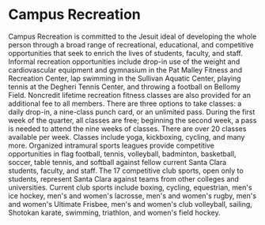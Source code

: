 Campus Recreation
=================

Campus Recreation is committed to the Jesuit ideal of developing the whole person through a broad range of recreational, educational, and competitive opportunities that seek to enrich the lives of students, faculty, and staff. Informal recreation opportunities include drop-in use of the weight and cardiovascular equipment and gymnasium in the Pat Malley Fitness and Recreation Center, lap swimming in the Sullivan Aquatic Center, playing tennis at the Degheri Tennis Center, and throwing a football on Bellomy Field. Noncredit lifetime recreation fitness classes are also provided for an additional fee to all members. There are three options to take classes: a daily drop-in, a nine-class punch card, or an unlimited pass. During the first week of the quarter, all classes are free; beginning the second week, a pass is needed to attend the nine weeks of classes. There are over 20 classes available per week. Classes include yoga, kickboxing, cycling, and many more. Organized intramural sports leagues provide competitive opportunities in flag football, tennis, volleyball, badminton, basketball, soccer, table tennis, and softball against fellow current Santa Clara students, faculty, and staff. The 17 competitive club sports, open only to students, represent Santa Clara against teams from other colleges and universities. Current club sports include boxing, cycling, equestrian, men's ice hockey, men's and women's lacrosse, men's and women's rugby, men's and women's Ultimate Frisbee, men's and women's club volleyball, sailing, Shotokan karate, swimming, triathlon, and women's field hockey.
